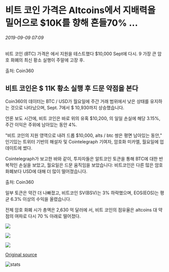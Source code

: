 # 비트 코인 가격은 Altcoins에서 지배력을 밀어으로 $10K를 향해 흔들70% ...

###### 2019-09-09 07:09

비트 코인 (BTC) 가격은 에서 지원을 테스트했다 $10,000 Sept에 다시. 9 가장 큰 암호 화폐의 최신 황소 실행이 주말에 고장 후.

출처: Coin360

## 비트 코인은 $ 11K 황소 실행 후 드문 약점을 본다

Coin360의 데이터는 BTC / USD가 월요일에 주간 거래 범위에서 낮은 상태를 유지하는 것으로 나타났으며, Sept. 7에서 $ 10,930까지 상승했습니다.

언론 보도 시간에, 비트 코인은 바로 위의 유혹 $10,200, 의 일일 손실에 해당 3.15%, 주간 이익은 주위에 남아있는 동안 4%.

"비트 코인의 지원 영역으로 내려 드롭 $10,000, alts / btc 쌍은 평면 남아있는 동안," 인기있는 트위터 기반의 해설자 및 Cointelegraph 기여자, 암호화 미카엘, 월요일에 업데이트에 썼다.

Cointelegraph가 보고한 바와 같이, 투자자들은 알트코인 토큰을 통해 BTC에 대한 반복적인 손실을 보았고, 월요일은 드문 움직임을 보았습니다: 비트코인은 다른 많은 암호화폐보다 USD에 대해 더 많이 떨어졌습니다.

출처: Coin360

일부 토큰은 약간 더 나빠졌고, 비트코인 SV(BSV)는 3% 하락했으며, EOS(EOS)는 평균 6.3% 이상의 수익을 올렸습니다.

전체 암호 화폐 시가 총액은 2,630 억 달러에 서, 비트 코인의 점유율은 altcoins 대 약점의 여파로 다시 70 % 아래로 떨어졌다.

![](https://s3.cointelegraph.com/storage/uploads/view/b98a598ff59fd97511b0bad57127ecab.png)

![](https://s3.cointelegraph.com/storage/uploads/view/3b07fb4fdfe7c142635d8cc8cbbbeec1.png)

![](https://s3.cointelegraph.com/storage/uploads/view/7c8ee3cd5e33dfcc687ffc1dc2214af6.png)

[Original source](https://cointelegraph.com/news/bitcoin-price-wobbles-toward-10k-as-altcoins-push-dominance-under-70)

![stats](https://c.statcounter.com/11760860/0/a89fa40b/1/ "stats")